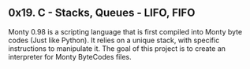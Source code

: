 <h2>0x19. C - Stacks, Queues - LIFO, FIFO</h2>
Monty 0.98 is a scripting language that is first compiled into Monty byte codes (Just like Python). It relies on a unique stack, with specific instructions to manipulate it. The goal of this project is to create an interpreter for Monty ByteCodes files.
